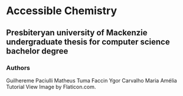 # Accessible Chemistry

## Presbiteryan university of Mackenzie undergraduate thesis for computer science bachelor degree

### Authors

Guilhereme Paciulli
Matheus Tuma Faccin
Ygor Carvalho
Maria Amélia
Tutorial View Image by Flaticon.com.
